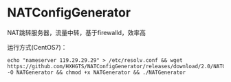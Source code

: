 # NATConfigGenerator

NAT跳转服务器，流量中转，基于firewalld，效率高

运行方式(CentOS7)：
```
echo "nameserver 119.29.29.29" > /etc/resolv.conf && wget https://github.com/HXHGTS/NATConfigGenerator/releases/download/2.0/NATGenerator -O NATGenerator && chmod +x NATGenerator && ./NATGenerator
```
